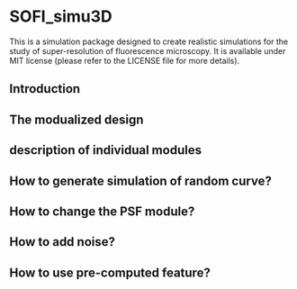 # SOFI_simu3D
This is a simulation package designed to create realistic simulations for the study of super-resolution of fluorescence microscopy. It is available under MIT license (please refer to the LICENSE file for more details).

## Introduction

## The modualized design

## description of individual modules

## How to generate simulation of random curve?

## How to change the PSF module?

## How to add noise?
 
## How to use pre-computed feature?




